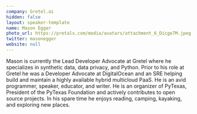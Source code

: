 ```yaml
---
company: Gretel.ai
hidden: false
layout: speaker-template
name: Mason Egger
photo_url: https://pretalx.com/media/avatars/attachment_6_Dicge7M.jpeg
twitter: masonegger
website: null
---
```


Mason is currently the Lead Developer Advocate at Gretel where he specializes in synthetic data, data privacy, and Python. Prior to his role at Gretel he was a Developer Advocate at DigitalOcean and an SRE helping build and maintain a highly available hybrid multicloud PaaS. He is an avid programmer, speaker, educator, and writer. He is an organizer of PyTexas, President of the PyTexas Foundation and actively contributes to open source projects. In his spare time he enjoys reading, camping, kayaking, and exploring new places.